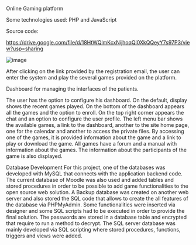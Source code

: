 Online Gaming platform

Some technologies used: PHP and JavaScript

Source code: 

https://drive.google.com/file/d/18HtWQlmKcxNijhoqQl0XkQQeyY7s97P3/view?usp=sharing


![image](https://user-images.githubusercontent.com/26171557/187051012-1a125890-440f-438a-b2bf-fc296063d591.png)


After clicking on the link provided by the registration email, the user can enter the system and play the several games provided on the platform.

Dashboard for managing the interfaces of the patients.

The user has the option to configure his dashboard. On the default, display shows the recent games played. On the bottom of the dashboard appears all the games and the option to enroll. On the top right corner appears the chat and an option to configure the user profile. The left menu bar shows the available games, a link to the dashboard, another to the site home page, one for the calendar and another to access the private files.
By accessing one of the games, it is provided information about the game and a link to play or download the game. All games have a forum and a manual with information about the games. The information about the participants of the game is also displayed.

Database Development
For this project, one of the databases was developed with MySQL that connects with the application backend code. The current database of Moodle was also used and added tables and stored procedures in order to be possible to add game functionalities to the open source web solution. A Backup database was created on another web server and also stored the SQL code that allows to create the all features of the database via PHPMyAdmin. Some functionalities were inserted via designer and some SQL scripts had to be executed in order to provide the final solution. The passwords are stored in a database table and encrypted that require to run a method to decrypt.
The SQL server database was mainly developed via SQL scripting where stored procedures, functions, triggers and views were added.
